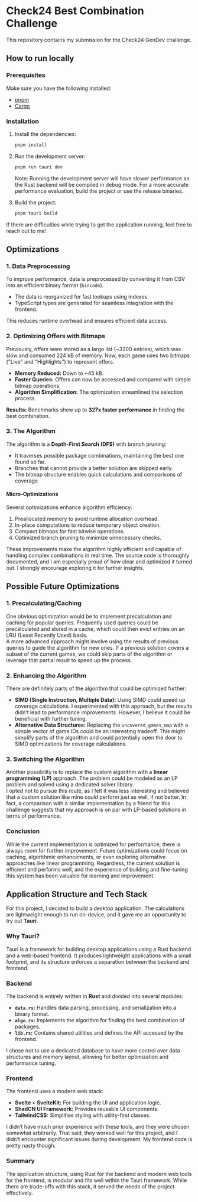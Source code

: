 # Check24 Best Combination Challenge

This repository contains my submission for the Check24 GenDev challenge.

## How to run locally

### Prerequisites

Make sure you have the following installed:

- [pnpm](https://pnpm.io/)
- [Cargo](https://doc.rust-lang.org/cargo/)

### Installation

1. Install the dependencies:
    ```bash
    pnpm install
    ```

2. Run the development server:
    ```bash
    pnpm run tauri dev
    ```
    Note: Running the development server will have slower performance as the Rust backend will be compiled in debug mode. For a more accurate performance evaluation, build the project or use the release binaries.

3. Build the project:
    ```bash
    pnpm tauri build
    ```

If there are difficulties while trying to get the application running, feel free to reach out to me!

## Optimizations

### 1. Data Preprocessing  
To improve performance, data is preprocessed by converting it from CSV into an efficient binary format (`bincode`).  
- The data is reorganized for fast lookups using indexes.  
- TypeScript types are generated for seamless integration with the frontend.  

This reduces runtime overhead and ensures efficient data access.  

### 2. Optimizing Offers with Bitmaps  
Previously, offers were stored as a large list (~3200 entries), which was slow and consumed 224 kB of memory. Now, each game uses two bitmaps ("Live" and "Highlights") to represent offers.  
- **Memory Reduced:** Down to ~45 kB.  
- **Faster Queries:** Offers can now be accessed and compared with simple bitmap operations.  
- **Algorithm Simplification:** The optimization streamlined the selection process.  

**Results:** Benchmarks show up to **327x faster performance** in finding the best combination.  

### 3. The Algorithm  
The algorithm is a **Depth-First Search (DFS)** with branch pruning:  
- It traverses possible package combinations, maintaining the best one found so far.  
- Branches that cannot provide a better solution are skipped early.  
- The bitmap structure enables quick calculations and comparisons of coverage.  

#### Micro-Optimizations  
Several optimizations enhance algorithm efficiency:  
1. Preallocated memory to avoid runtime allocation overhead.  
2. In-place computations to reduce temporary object creation.  
3. Compact bitmaps for fast bitwise operations.  
4. Optimized branch pruning to minimize unnecessary checks.  

These improvements make the algorithm highly efficient and capable of handling complex combinations in real time. The source code is thoroughly documented, and I am especially proud of how clear and optimized it turned out. I strongly encourage exploring it for further insights.

## Possible Future Optimizations  

### 1. Precalculating/Caching  
One obvious optimization would be to implement precalculation and caching for popular queries. Frequently used queries could be precalculated and stored in a cache, which could then evict entries on an LRU (Least Recently Used) basis.  
A more advanced approach might involve using the results of previous queries to guide the algorithm for new ones. If a previous solution covers a subset of the current games, we could skip parts of the algorithm or leverage that partial result to speed up the process.  

### 2. Enhancing the Algorithm  
There are definitely parts of the algorithm that could be optimized further:  
- **SIMD (Single Instruction, Multiple Data):** Using SIMD could speed up coverage calculations. I experimented with this approach, but the results didn’t lead to performance improvements. However, I believe it could be beneficial with further tuning.  
- **Alternative Data Structures:** Replacing the `uncovered_games_map` with a simple vector of game IDs could be an interesting tradeoff. This might simplify parts of the algorithm and could potentially open the door to SIMD optimizations for coverage calculations.  

### 3. Switching the Algorithm  
Another possibility is to replace the custom algorithm with a **linear programming (LP)** approach. The problem could be modeled as an LP problem and solved using a dedicated solver library.  
I opted not to pursue this route, as I felt it was less interesting and believed that a custom solution like mine could perform just as well, if not better. In fact, a comparison with a similar implementation by a friend for this challenge suggests that my approach is on par with LP-based solutions in terms of performance.  

### Conclusion  
While the current implementation is optimized for performance, there is always room for further improvement. Future optimizations could focus on caching, algorithmic enhancements, or even exploring alternative approaches like linear programming. Regardless, the current solution is efficient and performs well, and the experience of building and fine-tuning this system has been valuable for learning and improvement.

## Application Structure and Tech Stack  

For this project, I decided to build a desktop application. The calculations are lightweight enough to run on-device, and it gave me an opportunity to try out **Tauri**.  

### Why Tauri?  
Tauri is a framework for building desktop applications using a Rust backend and a web-based frontend. It produces lightweight applications with a small footprint, and its structure enforces a separation between the backend and frontend.  

### Backend  
The backend is entirely written in **Rust** and divided into several modules:  
- **`data.rs`:** Handles data parsing, processing, and serialization into a binary format.  
- **`algo.rs`:** Implements the algorithm for finding the best combination of packages.  
- **`lib.rs`:** Contains shared utilities and defines the API accessed by the frontend.  

I chose not to use a dedicated database to have more control over data structures and memory layout, allowing for better optimization and performance tuning.  

### Frontend  
The frontend uses a modern web stack:  
- **Svelte + SvelteKit:** For building the UI and application logic.  
- **ShadCN UI Framework:** Provides reusable UI components.  
- **TailwindCSS:** Simplifies styling with utility-first classes.  

I didn’t have much prior experience with these tools, and they were chosen somewhat arbitrarily. That said, they worked well for this project, and I didn’t encounter significant issues during development. My frontend code is pretty nasty though.

### Summary  
The application structure, using Rust for the backend and modern web tools for the frontend, is modular and fits well within the Tauri framework. While there are trade-offs with this stack, it served the needs of the project effectively.  